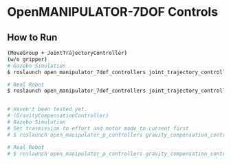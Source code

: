 # OpenMANIPULATOR-7DOF Controls 
<!-- [![Build Status](https://travis-ci.org/ROBOTIS-GIT/open_manipulator_p_controls.svg?branch=master)](https://travis-ci.org/ROBOTIS-GIT/open_manipulator_p_controls) -->

## How to Run
```bash
(MoveGroup + JointTrajectoryController)
(w/o gripper)
# Gazebo Simulation
$ roslaunch open_manipulator_7dof_controllers joint_trajectory_controller.launch

# Real Robot
$ roslaunch open_manipulator_7dof_controllers joint_trajectory_controller.launch sim:=false


# Haven't been tested yet.
# (GravityCompensationController)
# Gazebo Simulation
# Set trasmission to effort and motor mode to current first
# $ roslaunch open_manipulator_p_controllers gravity_compensation_controller.launch

# Real Robot
# $ roslaunch open_manipulator_p_controllers gravity_compensation_controller.launch sim:=false
```
